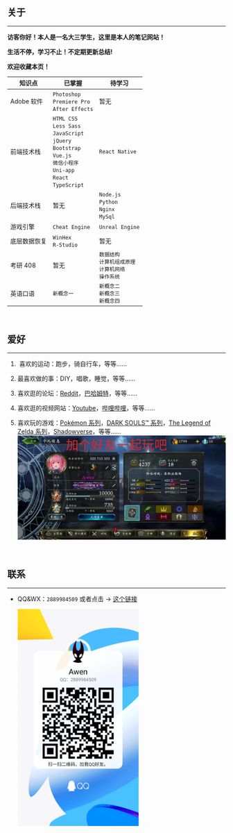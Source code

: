 ## 关于

---

**访客你好！本人是一名大三学生，这里是本人的笔记网站！**

**生活不停，学习不止！不定期更新总结!**

**欢迎收藏本页！**

| 知识点       | 已掌握                                                                                                                                    | 待学习                                                         |
| ------------ | ----------------------------------------------------------------------------------------------------------------------------------------- | -------------------------------------------------------------- |
| Adobe 软件   | `Photoshop`<br>`Premiere Pro`<br>`After Effects`                                                                                          | 暂无                                                           |
| 前端技术栈   | `HTML CSS`<br>`Less Sass`<br>`JavaScript`<br>`jQuery`<br>`Bootstrap`<br>`Vue.js`<br>`微信小程序` <br>`Uni-app`<br>`React`<br>`TypeScript` | `React Native`                                                 |
| 后端技术栈   | 暂无                                                                                                                                      | `Node.js`<br>`Python`<br>`Nginx`<br>`MySql`                    |
| 游戏引擎     | `Cheat Engine`                                                                                                                            | `Unreal Engine`                                                |
| 底层数据恢复 | `WinHex`<br>`R-Studio`                                                                                                                    | 暂无                                                           |
| 考研 408     | 暂无                                                                                                                                      | `数据结构`<br>`计算机组成原理` <br>`计算机网络` <br>`操作系统` |
| 英语口语     | `新概念一`                                                                                                                                | `新概念二` <br> `新概念三` <br> `新概念四`                     |

<br>

## 爱好

---

1. ‍ 喜欢的运动：跑步，骑自行车，等等……
2. 最喜欢做的事：DIY，唱歌，睡觉，等等……
3. 喜欢逛的论坛：[Reddit](https://www.reddit.com/)，[巴哈姆特](https://forum.gamer.com.tw/)，等等……
4. 喜欢逛的视频网站：[Youtube](https://www.youtube.com/)，[哔哩哔哩](https://space.bilibili.com/69895189)，等等……
5. 喜欢玩的游戏：[Pokémon 系列](https://www.pokemon.com/)，[DARK SOULS™ 系列](https://store.steampowered.com/app/374320/DARK_SOULS_III/)，[The Legend of Zelda 系列](https://www.nintendo.com.hk/switch/zelda_botw/)，[Shadowverse](https://shadowverse.com/)，等等……
   <img src="./assets/img/szb.png" style="width:800px"/>

   <br>

## 联系

---

- QQ&WX：`2889984509` 或者点击 → [这个链接](https://qm.qq.com/cgi-bin/qm/qr?k=NpnmviXH085e-k9BO1VTR4dSBY0fl32A&noverify=0)

  <img src="./assets/img/QQ.jpg" style="height:500px"/>
